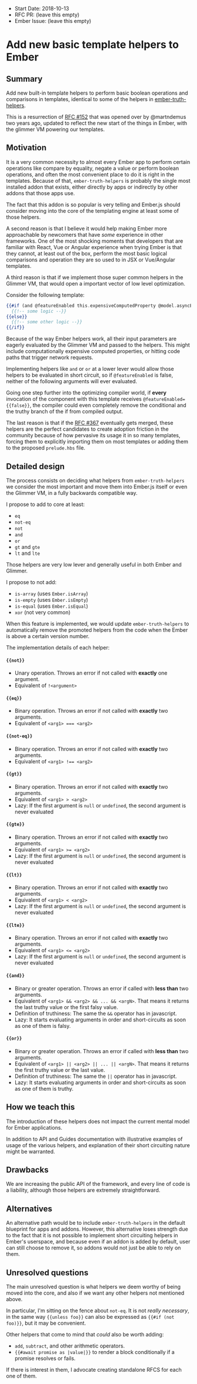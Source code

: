 - Start Date: 2018-10-13
- RFC PR: (leave this empty)
- Ember Issue: (leave this empty)

# Add new basic template helpers to Ember

## Summary

Add new built-in template helpers to perform basic boolean operations and comparisons in templates, identical to some of the
helpers in [ember-truth-helpers](https://github.com/jmurphyau/ember-truth-helpers).

This is a resurrection of [RFC #152](https://github.com/emberjs/rfcs/pull/152) that was opened over
by @martndemus two years ago, updated to reflect the new start of the things in Ember, with the glimmer
VM powering our templates.

## Motivation

It is a very common necessity to almost every Ember app to perform certain operations like compare
by equality, negate a value or perform boolean operations, and often the most convenient place to
do it is right in the templates.
Because of that, `ember-truth-helpers` is probably the single most installed addon that exists, either
directly by apps or indirectly by other addons that those apps use.

The fact that this addon is so popular is very telling and Ember.js should consider moving into the
core of the templating engine at least some of those helpers.

A second reason is that I believe it would help making Ember more approachable by newcomers
that have _some_ experience in other frameworks. One of the most shocking moments that developers
that are familiar with React, Vue or Angular experience when trying Ember is that they cannot,
at least out of the box, perform the most basic logical comparisons and operation they are so used to
in JSX or Vue/Angular templates.

A third reason is that if we implement those super common helpers in the Glimmer VM, that would open
a important vector of low level optimization.

Consider the following template:

```hbs
{{#if (and @featureEnabled this.expensiveComputedProperty @model.asyncEDRelationship.length)}}
  {{!-- some logic --}}
{{else}}
  {{!-- some other logic --}}
{{/if}}
```

Because of the way Ember helpers work, all their input parameters are eagerly evaluated by the
Glimmer VM and passed to the helpers. This might include computationally expensive computed properties,
or hitting code paths that trigger network requests.

Implementing helpers like `and` or `or` at a lower lever would allow those helpers to be evaluated in
short circuit, so if `@featureEnabled` is false, neither of the following arguments will ever evaluated.

Going one step further into the optimizing compiler world, if **every** invocation of the component
with this template receives `@featureEnabled={{false}}`, the compiler could even completely remove
the conditional and the truthy branch of the if from compiled output.

The last reason is that if the [RFC #367](https://github.com/emberjs/rfcs/pull/367) eventually gets merged,
these helpers are the perfect candidates to create adoption friction in the community because of how
pervasive its usage it in so many templates, forcing them to explicitly importing them on most templates
or adding them to the proposed `prelude.hbs` file.

## Detailed design

The process consists on deciding what helpers from `ember-truth-helpers` we consider the most important
and move them into Ember.js itself or even the Glimmer VM, in a fully backwards compatible way.

I propose to add to core at least:

- `eq`
- `not-eq`
- `not`
- `and`
- `or`
- `gt` and `gte`
- `lt` and `lte`

Those helpers are very low lever and generally useful in both Ember and Glimmer.

I propose to not add:

- `is-array` (uses `Ember.isArray`)
- `is-empty` (uses `Ember.isEmpty`)
- `is-equal` (uses `Ember.isEqual`)
- `xor`      (not very common)

When this feature is implemented, we would update `ember-truth-helpers` to automatically remove
the promoted helpers from the code when the Ember is above a certain version number.

The implementation details of each helper:

#### `{{not}}`

- Unary operation. Throws an error if not called with **exactly** one argument.
- Equivalent of `!<argument>`

#### `{{eq}}`

- Binary operation. Throws an error if not called with **exactly** two arguments.
- Equivalent of `<arg1> === <arg2>`

#### `{{not-eq}}`

- Binary operation. Throws an error if not called with **exactly** two arguments.
- Equivalent of `<arg1> !== <arg2>`

#### `{{gt}}`

- Binary operation. Throws an error if not called with **exactly** two arguments.
- Equivalent of `<arg1> > <arg2>`
- Lazy: If the first argument is `null` or `undefined`, the second argument is never evaluated

#### `{{gte}}`

- Binary operation. Throws an error if not called with **exactly** two arguments.
- Equivalent of `<arg1> >= <arg2>`
- Lazy: If the first argument is `null` or `undefined`, the second argument is never evaluated

#### `{{lt}}`

- Binary operation. Throws an error if not called with **exactly** two arguments.
- Equivalent of `<arg1> < <arg2>`
- Lazy: If the first argument is `null` or `undefined`, the second argument is never evaluated

#### `{{lte}}`

- Binary operation. Throws an error if not called with **exactly** two arguments.
- Equivalent of `<arg1> <= <arg2>`
- Lazy: If the first argument is `null` or `undefined`, the second argument is never evaluated

#### `{{and}}`

- Binary or greater operation. Throws an error if called with **less than** two arguments.
- Equivalent of `<arg1> && <arg2> && ... && <argN>`. That means it returns the last truthy value or the first falsy value.
- Definition of truthiness: The same the `&&` operator has in javascript.
- Lazy: It starts evaluating arguments in order and short-circuits as soon as one of them is falsy.

#### `{{or}}`

- Binary or greater operation. Throws an error if called with **less than** two arguments.
- Equivalent of `<arg1> || <arg2> || ... || <argN>`. That means it returns the first truthy value or the last value.
- Definition of truthiness: The same the `||` operator has in javascript.
- Lazy: It starts evaluating arguments in order and short-circuits as soon as one of them is truthy.

## How we teach this

The introduction of these helpers does not impact the current mental model for Ember applications.

In addition to API and Guides documentation with illustrative examples of usage of the various helpers,
and explanation of their short circuiting nature might be warranted.

## Drawbacks

We are increasing the public API of the framework, and every line of code is a liability, although
those helpers are extremely straightforward.

## Alternatives

An alternative path would be to include `ember-truth-helpers` in the default blueprint for apps and
addons.
However, this alternative loses strength due to the fact that it is not possible to implement short
circuiting helpers in Ember's userspace, and because even if an addon is added by default, user
can still choose to remove it, so addons would not just be able to rely on them.

## Unresolved questions

The main unresolved question is what helpers we deem worthy of being moved into the core, and also
if we want any other helpers not mentioned above.

In particular, I'm sitting on the fence about `not-eq`.
It is not _really necessary_, in the same way `{{unless foo}}` can also be expressed as `{{#if (not foo)}}`,
but it may be convenient.

Other helpers that come to mind that _could_ also be worth adding:

- `add`, `subtract`, and other arithmetic operators.
- `{{#await promise as |value|}}` to render a block conditionally if a promise resolves or fails.

If there is interest in them, I advocate creating standalone RFCS for each one of them.
